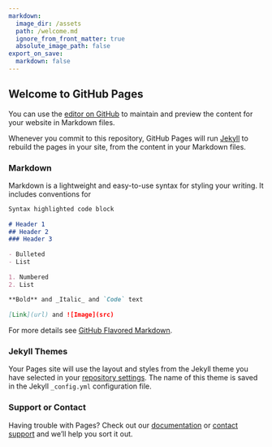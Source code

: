 ```yaml
---
markdown:
  image_dir: /assets
  path: /welcome.md
  ignore_from_front_matter: true
  absolute_image_path: false
export_on_save:
  markdown: false
---
```


##  Welcome to GitHub Pages
  
  
You can use the [editor on GitHub](https://github.com/RuiWang14/ruiwang14.github.io/edit/master/README.md ) to maintain and preview the content for your website in Markdown files.
  
Whenever you commit to this repository, GitHub Pages will run [Jekyll](https://jekyllrb.com/ ) to rebuild the pages in your site, from the content in your Markdown files.
  
###  Markdown
  
  
Markdown is a lightweight and easy-to-use syntax for styling your writing. It includes conventions for
  
```markdown
Syntax highlighted code block
  
# Header 1
## Header 2
### Header 3
  
- Bulleted
- List
  
1. Numbered
2. List
  
**Bold** and _Italic_ and `Code` text
  
[Link](url) and ![Image](src)
```
  
For more details see [GitHub Flavored Markdown](https://guides.github.com/features/mastering-markdown/ ).
  
###  Jekyll Themes
  
  
Your Pages site will use the layout and styles from the Jekyll theme you have selected in your [repository settings](https://github.com/RuiWang14/ruiwang14.github.io/settings ). The name of this theme is saved in the Jekyll `_config.yml` configuration file.
  
###  Support or Contact
  
  
Having trouble with Pages? Check out our [documentation](https://help.github.com/categories/github-pages-basics/ ) or [contact support](https://github.com/contact ) and we’ll help you sort it out.

  